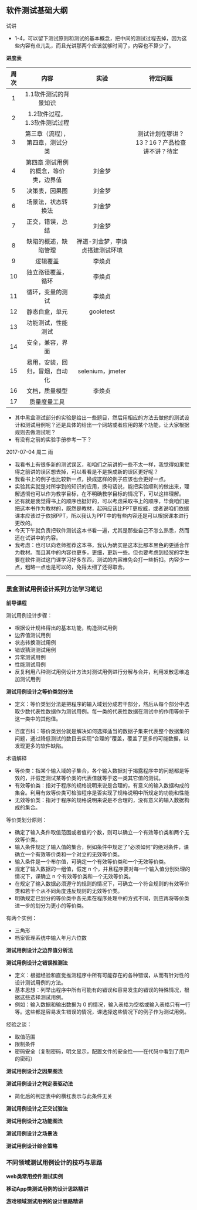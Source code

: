 ## 软件测试基础大纲

试讲

- 1-4，可以留下测试原则和测试的基本概念，把中间的测试过程去掉，因为这些内容有点儿乱，而且光讲那两个应该就够时间了，内容也不算少了。


**进度表**

|周次|内容|实验|待定问题|
|:---:|:---:|:---:|:---:|
|1|1.1软件测试的背景知识|||
|2|1.2软件过程，1.3软件测试过程|||
|3|第三章（流程），第四章，测试分类||测试计划在哪讲？13？16？产品检查讲不讲？待定|
|4|第四章 测试用例的概念，等价类，边界值|刘金梦||
|5|决策表，因果图|刘金梦||
|6|场景法，状态转换法|刘金梦||
|7|正交，错误，总结|刘金梦||
|8|缺陷的概述，缺陷管理|禅道-刘金梦，李焕贞搭建测试环境||
|9|逻辑覆盖|李焕贞||
|10|独立路径覆盖，循环|李焕贞||
|11|循环，变量的测试|李焕贞||
|12|静态白盒，单元|gooletest||
|13|功能测试，性能测试|||
|14|安全，兼容，界面|||
|15|易用，安装，回归，冒烟，自动化|selenium，jmeter||
|16|文档，质量模型|李焕贞||
|17|质量度量工具|||


- 其中黑盒测试部分的实验是给出一些题目，然后用相应的方法去做他的测试设计和测试用例呢？还是具体的给出一个网站或者应用的某个功能，让大家根据规则去做测试呢？
- 有没有之前的实验手册参考一下？


2017-07-04  周二   雨
- 我看书上有很多新的测试误区，和咱们之前讲的一些不太一样，我觉得如果觉得之前讲的误区想去掉，可以看看是不是换成新的误区更好呢？
- 我看书上的例子也比较新一点，换成这样的例子应该也会更好一点。
- 实验其实就是对所学到的知识的应用，换句话说，能把实验顺利的做出来，理解透彻也可以作为教学目标，在不明确教学目标的情况下，可以这样理解。
- 还有就是我觉得书上的顺序也挺好的，可以考虑采取书上的顺序，毕竟咱们是把这本书作为教材的，既然是教材，起码应该比PPT更权威，或者说咱们依据课本应该过于依据PPT，所以我认为PPT中的有些内容还是可以根据课本进行更改的。
- 今天下午就负责把软件测试这本书看一遍，尤其是那些自己不怎么熟悉，然而还在试讲中的内容。
- 我考虑：也可以向老师推荐这本书，我认为确实是这本比那本黑色的更适合作为教材。而且其中的内容也更多，更细，更新一些。但也要考虑到经贸的学生要在软件测试这门课学习好多东西，测试的内容难免会打一些折扣。内容少一点，粗略一点也是可以的，免得太细了还得取舍。








***

### 黑盒测试用例设计系列方法学习笔记

**前导课程**

测试用例设计步骤：
- 根据设计规格得出的基本功能，构造测试用例
- 边界值测试用例
- 状态转换测试用例
- 错误猜测测试用例
- 异常测试用例
- 性能测试用例
- 反复利用八种测试用例设计方法对测试用例进行分解与合并，利用发散思维追加测试用例


**测试用例设计之等价类划分法**

- 定义：等价类划分法是把程序的输入域划分成若干部分，然后从每个部分中选取少数代表性数据作为测试用例。每一类的代表性数据在测试中的作用等价于这一类中的其他值。

- 百度百科：等价类划分就是解决如何选择适当的数据子集来代表整个数据集的问题，通过降低测试的数目去实现“合理的”覆盖，覆盖了更多的可能数据，以发现更多的软件缺陷。

术语解释

- 等价类：指某个输入域的子集合，各个输入数据对于揭露程序中的问题都是等效的，并假定测试某等价类的代表值就等于这一类其它值的测试。
- 有效等价类：指对于程序的规格说明来说是合理的，有意义的输入数据构成的集合。利用有效等价类可检验程序是否实现了规格说明中所规定的功能和性能
- 无效等价类：指对于程序的规格说明来说是不合理的，没有意义的输入数据构成的集合。

等价类划分原则：

- 确定了输入条件取值范围或者值的个数，则可以确立一个有效等价类和两个无效等价类。
- 输入条件规定了输入值的集合，例如条件中规定了“必须如何”的绝对条件，课确立一个有效等价类和一个对立的无效等价类。
- 输入条件是一个布尔值，可确定一个有效等价类和一个无效等价类。
- 规定了输入数据的一组值，假定 n 个，并且程序要对每一个输入值分别处理的情况下，课确立 n 个有效等价类和一个无效等价类。
- 在规定了输入数据必须遵守的规则的情况下，可确立一个符合规则的有效等价类和若干个从不同角度违反规则的无效等价类。
- 明确规定已划分的等价类中各元素在程序处理中的方式不同，则应再将等价类进一步的划分为更小的等价类。

有两个实例：

- 三角形
- 档案管理系统中输入年月六位数

**测试用例设计之边界值分析法**



**测试用例设计之错误推测法**

- 定义：根据经验和直觉推测程序中所有可能存在的各种错误，从而有针对性的设计测试用例的方法。
- 基本思想：列举出程序中所有可能有的错误和容易发生的错误的特殊情况，根据这些选择测试用例。
- 例如：输入数据和输出数据为 0 的情况，输入表格为空格或输入表格只有一行等。这些都是容易发生错误的情况，课选择这些情况下的例子作为测试用例。

经验之谈：

- 取值范围
- 限制条件
- 密码安全（复制密码，明文显示，配置文件的安全性——在代码中看到了用户的密码）


**测试用例设计之因果图法**

**测试用例设计之判定表驱动法**

- 简化后的判定表中的横杠表示与此条件无关

**测试用例设计之正交试验法**

**测试用例设计之功能图法**

**测试用例设计之场景法**



**测试用例设计综合策略**

### 不同领域测试用例设计的技巧与思路

**web类常用控件测试实例**

**移动App类测试用例的设计思路精讲**

**游戏领域测试用例的设计思路精讲**




